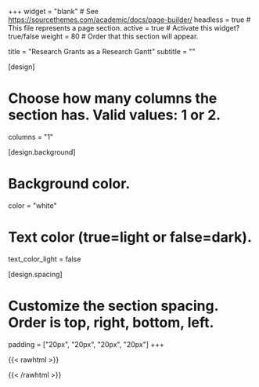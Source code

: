 +++
widget = "blank"  # See https://sourcethemes.com/academic/docs/page-builder/
headless = true  # This file represents a page section.
active = true  # Activate this widget? true/false
weight = 80  # Order that this section will appear.

title = "Research Grants as a Research Gantt"
subtitle = ""

[design]
  # Choose how many columns the section has. Valid values: 1 or 2.
  columns = "1"

[design.background]
  # Background color.
   color = "white"
  
  # Text color (true=light or false=dark).
  text_color_light = false

[design.spacing]
  # Customize the section spacing. Order is top, right, bottom, left.
  padding = ["20px", "20px", "20px", "20px"]
+++


{{< rawhtml >}}
<script type="text/javascript" src="https://www.gstatic.com/charts/loader.js"></script>
  <script type="text/javascript">
    google.charts.load('current', {'packages':['gantt']});
    google.charts.setOnLoadCallback(drawChart);

    function drawChart() {

      var data = new google.visualization.DataTable();
      data.addColumn('string', 'Task ID');
      data.addColumn('string', 'Task Name');
      data.addColumn('string', 'Resource');
      data.addColumn('date', 'Start Date');
      data.addColumn('date', 'End Date');
      data.addColumn('number', 'Duration');
      data.addColumn('number', 'Percent Complete');
      data.addColumn('string', 'Dependencies');

      data.addRows([
        ['1718QEII', 'QEII IBM Scholarship', 'Industry - IBM',
         new Date(2017, 9, 1), new Date(2018, 8, 31), null, 100, null],
        ['1819QEII', 'QEII IBM Scholarship', 'Industry - IBM',
         new Date(2018, 9, 1), new Date(2019, 8, 31), null, 100, null],
        ['1920QEII', 'QEII IBM Scholarship', 'Industry - IBM',
         new Date(2019, 9, 1), new Date(2020, 8, 31), null, 80, null],
        ['17AAFC', 'AAFC Soybean Research Contract', 'Government - AAFC',
         new Date(2017, 9, 1), new Date(2018, 3, 31), null, 100, null],
        ['18AAFC', 'AAFC Soybean Research Contract', 'Government - AAFC',
         new Date(2018, 11, 2), new Date(2019, 1, 14), null, 100, null],
        ['19AAFC', 'AAFC Soybean Research Contract', 'Government - AAFC',
         new Date(2019, 5, 19), new Date(2019, 7, 19), null, 100, null],
        ['17NRCan', 'Nat. Res. Canada Grant', 'Government - NRCan',
         new Date(2017, 1, 1), new Date(2017, 3, 31), null, 100, null],
        ['18NRCan', 'Nat. Res. Canada Grant', 'Government - NRCan',
         new Date(2018, 1, 1), new Date(2018, 3, 31), null, 100, null],
        ['19NRCan', 'Nat. Res. Canada Grant', 'Government - NRCan',
         new Date(2019, 1, 1), new Date(2019, 3, 31), null, 100, null],
        ['misc18', 'Research Support Grant', 'Miscellaneous',
         new Date(2018, 5, 1), new Date(2018, 5, 31), null, 100, null]
      ]);

      var options = {
        height: 400,
        gantt: {
          trackHeight: 30
        }
      };

      var chart = new google.visualization.Gantt(document.getElementById('chart_div'));

      chart.draw(data, options);
    }
  </script>
{{< /rawhtml >}}

